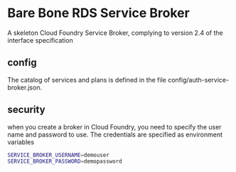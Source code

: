 # Bare Bone RDS Service Broker
A skeleton Cloud Foundry Service Broker, complying to version 2.4 of the interface specification

## config
The catalog of services and plans is defined in the file config/auth-service-broker.json.

## security
when you create a broker in Cloud Foundry, you need to specify the user name and password to use. The credentials 
are specified as environment variables

```bash
SERVICE_BROKER_USERNAME=demouser
SERVICE_BROKER_PASSWORD=demopassword
```


